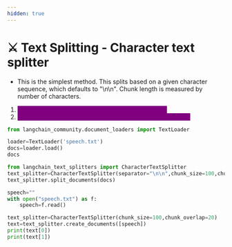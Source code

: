```yaml
---
hidden: true
---
```


# ⚔️ Text Splitting - Character text splitter

* This is the simplest method. This splits based on a given character sequence, which defaults to "\n\n". Chunk length is measured by number of characters.

1. <mark style="color:purple;background-color:purple;">**How the text is split: by single character separator.**</mark>
2. <mark style="color:purple;background-color:purple;">**How the chunk size is measured: by number of characters.**</mark>

```python
from langchain_community.document_loaders import TextLoader

loader=TextLoader('speech.txt')
docs=loader.load()
docs

from langchain_text_splitters import CharacterTextSplitter
text_splitter=CharacterTextSplitter(separator="\n\n",chunk_size=100,chunk_overlap=20)
text_splitter.split_documents(docs)

speech=""
with open("speech.txt") as f:
    speech=f.read()

text_splitter=CharacterTextSplitter(chunk_size=100,chunk_overlap=20)
text=text_splitter.create_documents([speech])
print(text[0])
print(text[1])
```
